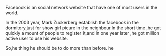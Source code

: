 Facebook is an social network website that have  one of most users in the world.

In the 2003 year, Mark Zuckerberg establish the facebook in the dormitory,just for show girl picure in the neighbour.In the short time ,he got quickly a mount of  people to register it,and in one year later ,he got million  active user to use his website.

So,he thing he should be to do more than before. he 


 
